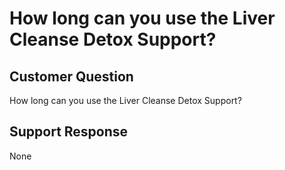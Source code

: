 # How long can you use the Liver Cleanse Detox Support?

## Customer Question

How long can you use the Liver Cleanse Detox Support?

## Support Response

None
